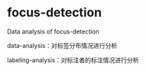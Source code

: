 # focus-detection
Data analysis of focus-detection 

data-analysis：对标签分布情况进行分析

labeling-analysis：对标注者的标注情况进行分析